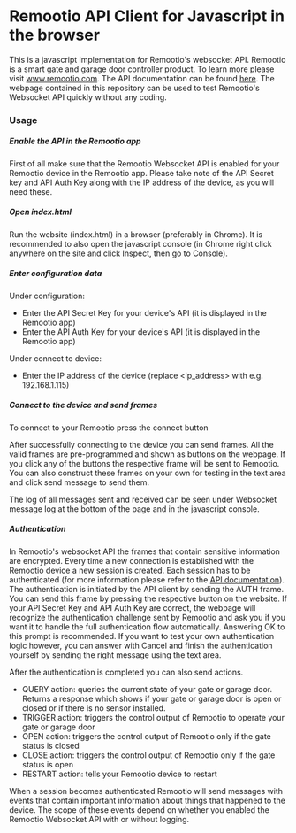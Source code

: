# Remootio API Client for Javascript in the browser

This is a javascript implementation for Remootio's websocket API. Remootio is a smart gate and garage door controller product. To learn more please visit www.remootio.com. The API documentation can be found [here](http://www.remootio.com/docs/WebsocketApiDocs.pdf). The webpage contained in this repository can be used to test Remootio's Websocket API quickly without any coding.

### Usage
##### Enable the API in the Remootio app
First of all make sure that the Remootio Websocket API is enabled for your Remootio device in the Remootio app. Please take note of the API Secret key and API Auth Key along with the IP address of the device, as you will need these.

##### Open index.html
Run the website (index.html) in a browser (preferably in Chrome).
It is recommended to also open the javascript console (in Chrome right click anywhere on the site and click Inspect, then go to Console).

##### Enter configuration data
Under configuration:
 - Enter the API Secret Key for your device's API (it is displayed in the Remootio app)
 - Enter the API Auth Key for your device's API (it is displayed in the Remootio app)

Under connect to device:
 - Enter the IP address of the device (replace <ip_address> with e.g. 192.168.1.115)
 
##### Connect to the device and send frames
To connect to your Remootio press the connect button

After successfully connecting to the device you can send frames. All the valid frames are pre-programmed and shown as buttons on the webpage. If you click any of the buttons the respective frame will be sent to Remootio. You can also construct these frames on your own for testing in the text area and click send message to send them.

The log of all messages sent and received can be seen under Websocket message log at the bottom of the page and in the javascript console.

##### Authentication
In Remootio's websocket API the frames that contain sensitive information are encrypted. Every time a new connection is established with the Remootio device a new session is created. Each session has to be authenticated (for more information please refer to the [API documentation](http://www.remootio.com/docs/WebsocketApiDocs.pdf)). The authentication is initiated by the API client by sending the AUTH frame. You can send this frame by pressing the respective button on the website. If your API Secret Key and API Auth Key are correct, the webpage will recognize the authentication challenge sent by Remootio and ask you if you want it to handle the full authentication flow automatically. Answering OK to this prompt is recommended. If you want to test your own authentication logic however, you can answer with Cancel and finish the authentication yourself by sending the right message using the text area.

After the authentication is completed you can also send actions.
 - QUERY action: queries the current state of your gate or garage door. Returns a response which shows if your gate or garage door is open or closed or if there is no sensor installed.
 - TRIGGER action: triggers the control output of Remootio to operate your gate or garage door
 - OPEN action: triggers the control output of Remootio only if the gate status is closed
 - CLOSE action: triggers the control output of Remootio only if the gate status is open 
 - RESTART action: tells your Remootio device to restart

When a session becomes authenticated Remootio will send messages with events that contain important information about things that happened to the device. The scope of these events depend on whether you enabled the Remootio Websocket API with or without logging.

